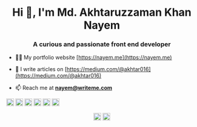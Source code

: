 <h1 align="center">Hi 👋, I'm Md. Akhtaruzzaman Khan Nayem</h1>
<h3 align="center">A curious and passionate front end developer</h3>

- 👨‍💻 My portfolio website [https://nayem.me](https://nayem.me)

- 📝 I write articles on [https://medium.com/@akhtar016](https://medium.com/@akhtar016)

- 📫 Reach me at **nayem@writeme.com**

<p align="left"><img src="https://konpa.github.io/devicon/devicon.git/icons/react/react-original-wordmark.svg" alt="react" width="20" height="20"/> <img src="https://konpa.github.io/devicon/devicon.git/icons/bootstrap/bootstrap-plain.svg" alt="bootstrap" width="20" height="20"/> <img src="https://konpa.github.io/devicon/devicon.git/icons/css3/css3-original-wordmark.svg" alt="css3" width="20" height="20"/> <img src="https://konpa.github.io/devicon/devicon.git/icons/html5/html5-original-wordmark.svg" alt="html5" width="20" height="20"/> <img src="https://konpa.github.io/devicon/devicon.git/icons/javascript/javascript-original.svg" alt="javascript" width="20" height="20"/> <img src="https://konpa.github.io/devicon/devicon.git/icons/nodejs/nodejs-original-wordmark.svg" alt="nodejs" width="20" height="20"/></p>

<p align="center">
<a href="https://dev.to/akhtar016" target="blank"><img align="center" src="https://cdn.jsdelivr.net/npm/simple-icons@3.0.1/icons/dev-dot-to.svg" alt="akhtar016" height="20" width="20" /></a>
<a href="https://linkedin.com/in/akhtarnn" target="blank"><img align="center" src="https://cdn.jsdelivr.net/npm/simple-icons@3.0.1/icons/linkedin.svg" alt="akhtarnn" height="20" width="20" /></a>

</p>
